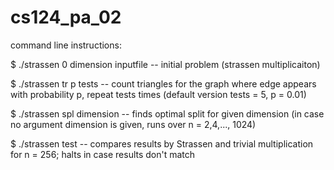 # cs124_pa_02

command line instructions:<br />

$ ./strassen 0 dimension inputfile -- initial problem (strassen multiplicaiton)<br />

$ ./strassen tr p tests -- count triangles for the graph where edge appears with probability p, repeat tests times (default version tests = 5, p = 0.01)<br />

$ ./strassen spl dimension -- finds optimal split for given dimension (in case no argument dimension is given, runs over n = 2,4,..., 1024)

$ ./strassen test -- compares results by Strassen and trivial multiplication for n = 256; halts in case results don't match
